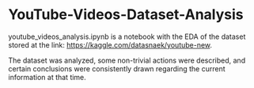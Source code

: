 # YouTube-Videos-Dataset-Analysis

youtube_videos_analysis.ipynb is a notebook with the EDA of the dataset stored at the link: https://kaggle.com/datasnaek/youtube-new.

The dataset was analyzed, some non-trivial actions were described, and certain conclusions were consistently drawn regarding the current information at that time.
